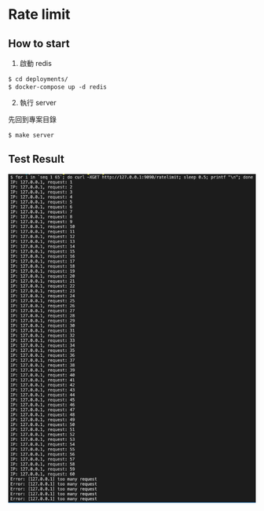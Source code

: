 # Rate limit

## How to start

1. 啟動 redis

```
$ cd deployments/
$ docker-compose up -d redis
```

2. 執行 server


先回到專案目錄
```
$ make server
```

## Test Result

![alt text](test_result.png "Title")